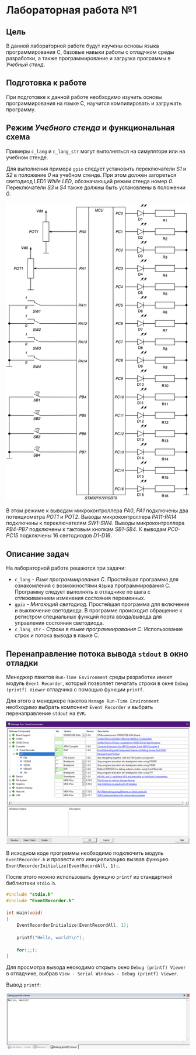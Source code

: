 # Лабораторная работа №1

## Цель

В данной лабораторной работе будут изучены основы языка программирования C, базовые навыки работы
с отладчком среды разработки, а также программирование и загрузка программы в _Учебный стенд_.

## Подготовка к работе

При подготовке к данной работе необходимо изучить основы программирования на языке C,
научится компилировать и загружать программу.

## Режим _Учебного стенда_ и функциональная схема

Примеры `c_lang` и `c_lang_str` могут выполняться на симуляторе или на учебном стенде.

Для выполнения примера `gpio` следует установить переключатели _S1_ и _S2_ в положение _0_ на учебном стенде.
При этом должен загореться светодиод LED1 _While LED_, обозначающий режим стенда номер _0_.
Переключатели _S3_ и _S4_ также должны быть установлены в положении _0_.

![ ](../../../../img/sch_1.png)

В этом режиме к выводам микроконтроллера _PA0_, _PA1_ подключены два потенциометра _POT1_ и _POT2_.
Выводы микроконтроллера _PA11-PA14_ подключены к переключателям _SW1-SW4_.
Выводы микроконтроллера _PB4-PB7_ подключены к тактовым кнопкам _SB1-SB4_.
К выводам _PC0-PC15_ подключены 16 светодиодов _D1-D16_.

## Описание задач

На лабораторной работе решаются три задачи:

* `c_lang` - _Язык программирования С_.
    Простейшая программа для ознакомления с возможностями языка программирования  С. Программу следует выполнять в отладчике по шага с отлеживаением изменения состояния переменных.
* `gpio` - _Мигающий светодиод_.
    Простейшая программа для  включение и выключение светодиода.
    В программе происходит обращение к регистром специальных функций
    порта ввода/вывода для управления состояния светодиода.
* `c_lang_str` - _Строки в языке программирования C_.
    Использование строк и потока вывода в языке C.

## Перенаправление потока вывода `stdout` в окно отладки

Менеджер пакетов `Run-Time Environment` среды разработки имеет модуль `Event Recorder`,
который позволяет печатать строки в окне `Debug (printf) Viewer` отладчика с помощью
функции `printf`.

Для этого в менеджере пакетов `Manage Run-Time Environment` необходимо выбрать компонент
`Event Recorder` и выбрать перенаправление `stdout` на `EVR`.

![Event Recorder Selection](../../../../img/event_recorder_selection.png)

В исходном коде программы необходимо подключить модуль `EventRecorder.h` и провести его инициализацию вызвав функцию `EventRecorderInitialize(EventRecordAll, 1);`.

После этого можно использовать функцию `printf` из стандартной библиотеки `stdio.h`.

```c
#include "stdio.h"
#include "EventRecorder.h"

int main(void)
{
    EventRecorderInitialize(EventRecordAll, 1);

    printf("Hello, world!\n");

    for(;;);
}
```

Для просмотра вывода неоходимо открыть окно `Debug (printf) Viewer` в отладчике, выбрав `View - Serial Windows - Debug (printf) Viewer`.

Вывод `printf`:

![Debug (printf) Viewer](../../../../img/debug_printf_viewer.png)
